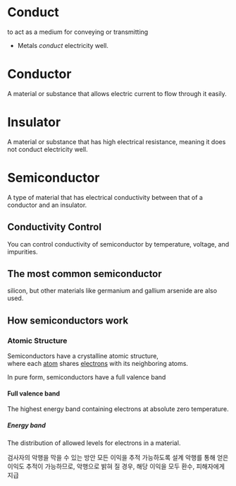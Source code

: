 # Conduct
to act as a medium for conveying or transmitting

- Metals *conduct* electricity well.

# Conductor
A material or substance that allows electric current to flow through it easily.

# Insulator
A material or substance that has high electrical resistance, meaning it does not conduct electricity well.

# Semiconductor
A type of material that has electrical conductivity between that of a conductor and an insulator.

## Conductivity Control

You can control conductivity of semiconductor by temperature, voltage, and impurities.

## The most common semiconductor
silicon, but other materials like germanium and gallium arsenide are also used.

## How semiconductors work

### Atomic Structure  
Semiconductors have a crystalline atomic structure,  
where each [atom](./atom.md) shares [electrons](./atom.md) with its neighboring atoms.

In pure form, semiconductors have a full valence band

#### Full valence band
The highest energy band containing electrons at absolute zero temperature.

##### Energy band
The distribution of allowed levels for electrons in a material.






검사자의 악행을 막을 수 있는 방안
모든 이익을 추적 가능하도록 설계
악행를 통해 얻은 이익도 추적이 가능하므로, 
악행으로 밝혀 질 경우, 해당 이익을 모두 환수, 피해자에게 지급
